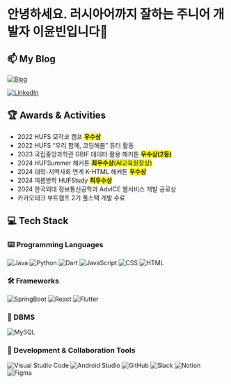 # 안녕하세요. 러시아어까지 잘하는 주니어 개발자 이윤빈입니다👋
## 📫 My Blog
[![Blog](https://img.shields.io/badge/Blog-kanado2000.tistory.com-orange?style=flat-square&logo=blogger&logoColor=white)](https://kanado2000.tistory.com/)

[![LinkedIn](https://img.shields.io/badge/LinkedIn-YunBeen-blue?style=flat-square&logo=linkedin&logoColor=white)](https://www.linkedin.com/in/%EC%9C%A4%EB%B9%88-%EC%9D%B4-23a283324/)

## 🏆 Awards & Activities
- 2022 HUFS 모각코 캠프 <span style="background-color: #FFFF00">**우수상**</span>
- 2022 HUFS “우리 함께, 코딩해봄” 튜터 활동 
- 2023 국립중앙과학관 GBIF 데이터 활용 해커톤 <span style="background-color: #FFFF00">**우수상(2등)**</span>    
- 2024 HUFSummer 해커톤 <span style="background-color: #FFFF00">**최우수상**(AI교육원장상)</span>   
- 2024 대학-지역사회 연계 K-HTML 해커톤 <span style="background-color: #FFFF00">**우수상**</span>
- 2024 여름방학 HUFStudy <span style="background-color: #FFFF00">**최우수상**</span>
- 2024 한국외대 정보통신공학과 AdvICE 웹서비스 개발 공로상
- 카카오테크 부트캠프 2기 풀스택 개발 수료

## 💻 Tech Stack

### ⌨️ Programming Languages
<p align="left">
  <img src="https://img.shields.io/badge/-Java-007396?style=flat-square&logo=java&logoColor=white" alt="Java"/>
  <img src="https://img.shields.io/badge/-Python-3776AB?style=flat-square&logo=python&logoColor=white" alt="Python"/>
  <img src="https://img.shields.io/badge/-Dart-0175C2?style=flat-square&logo=dart&logoColor=white" alt="Dart"/>
  <img src="https://img.shields.io/badge/-JavaScript-F7DF1E?style=flat-square&logo=javascript&logoColor=black" alt="JavaScript"/>
  <img src="https://img.shields.io/badge/-CSS-1572B6?style=flat-square&logo=css3&logoColor=white" alt="CSS"/>
  <img src="https://img.shields.io/badge/-HTML-E34F26?style=flat-square&logo=html5&logoColor=white" alt="HTML"/>
</p>

### 🛠️ Frameworks
<p align="left">
  <img src="https://img.shields.io/badge/-SpringBoot-6DB33F?style=flat-square&logo=spring&logoColor=white" alt="SpringBoot"/>
  <img src="https://img.shields.io/badge/-React-61DAFB?style=flat-square&logo=react&logoColor=black" alt="React"/>
  <img src="https://img.shields.io/badge/-Flutter-02569B?style=flat-square&logo=flutter&logoColor=white" alt="Flutter"/>
</p>

### 💾 DBMS
<p align="left">
  <img src="https://img.shields.io/badge/-MySQL-4479A1?style=flat-square&logo=mysql&logoColor=white" alt="MySQL"/>
</p>

### 🤝 Development & Collaboration Tools
<p align="left">
  <img src="https://img.shields.io/badge/-Visual_Studio_Code-007ACC?style=flat-square&logo=visual-studio-code&logoColor=white" alt="Visual Studio Code"/>
  <img src="https://img.shields.io/badge/-Android_Studio-3DDC84?style=flat-square&logo=android-studio&logoColor=white" alt="Android Studio"/>
  <img src="https://img.shields.io/badge/-GitHub-181717?style=flat-square&logo=github&logoColor=white" alt="GitHub"/>
  <img src="https://img.shields.io/badge/-Slack-4A154B?style=flat-square&logo=slack&logoColor=white" alt="Slack"/>
  <img src="https://img.shields.io/badge/-Notion-000000?style=flat-square&logo=notion&logoColor=white" alt="Notion"/>
  <img src="https://img.shields.io/badge/-Figma-F24E1E?style=flat-square&logo=figma&logoColor=white" alt="Figma"/>
</p>

